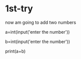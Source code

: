 # 1st-try

now am going to add two numbers

a=int(input('enter the number'))

b=int(input('enter the number'))


print(a+b)
